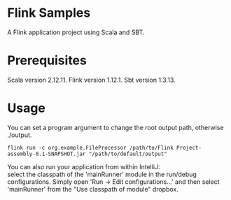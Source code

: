 # Flink Samples
A Flink application project using Scala and SBT.

# Prerequisites
Scala version 2.12.11.
Flink version 1.12.1.
Sbt version 1.3.13.

# Usage
You can set a program argument to change the root output path, otherwise ./output.

```
flink run -c org.example.FileProcessor /path/to/Flink Project-assembly-0.1-SNAPSHOT.jar "/path/to/default/output"
```


You can also run your application from within IntelliJ:  
select the classpath of the 'mainRunner' module in the run/debug configurations.
Simply open 'Run -> Edit configurations...' and then select 'mainRunner' from the "Use classpath of module" dropbox. 
